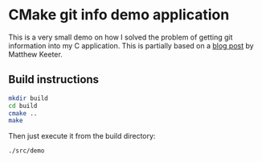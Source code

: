 # CMake git info demo application

This is a very small demo on how I solved the problem of getting git information
into my C application. This is partially based on a
[blog post](https://www.mattkeeter.com/blog/2018-01-06-versioning/) by Matthew
Keeter.

## Build instructions

``` bash
mkdir build
cd build
cmake ..
make
```

Then just execute it from the build directory:

```
./src/demo
```

